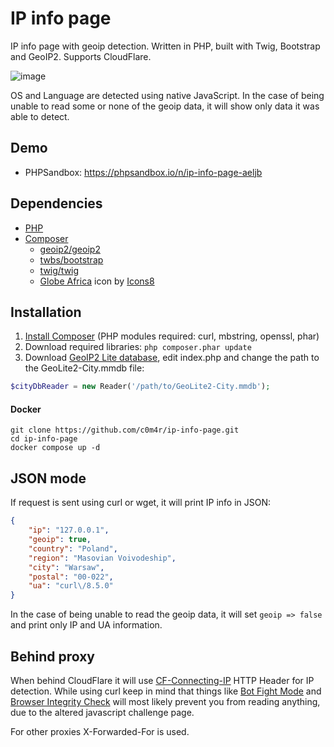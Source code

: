 # IP info page

IP info page with geoip detection. Written in PHP, built with Twig, Bootstrap and GeoIP2. Supports CloudFlare.

![image](https://github.com/c0m4r/ip-info-page/assets/6292788/87b89598-e68c-4892-9d17-8d8ec625c71b)

OS and Language are detected using native JavaScript. In the case of being unable to read some or none of the geoip data, it will show only data it was able to detect.

## Demo

* PHPSandbox: https://phpsandbox.io/n/ip-info-page-aeljb

## Dependencies

* [PHP](https://www.php.net/downloads.php)
* [Composer](https://getcomposer.org/download/)
  * [geoip2/geoip2](https://github.com/maxmind/GeoIP2-php)
  * [twbs/bootstrap](https://getbootstrap.com/docs/5.3/getting-started/download/#composer)
  * [twig/twig](https://twig.symfony.com/doc/3.x/intro.html#installation)
  * [Globe Africa](https://icons8.com/icon/dxoYK8bxqiJr/globe-africa) icon by [Icons8](https://icons8.com/)

## Installation

1. [Install Composer](https://getcomposer.org/download/) (PHP modules required: curl, mbstring, openssl, phar)
2. Download required libraries: `php composer.phar update`
3. Download [GeoIP2 Lite database](https://dev.maxmind.com/geoip/geolite2-free-geolocation-data), edit index.php and change the path to the GeoLite2-City.mmdb file:

```php
$cityDbReader = new Reader('/path/to/GeoLite2-City.mmdb');
```

#### Docker

```
git clone https://github.com/c0m4r/ip-info-page.git
cd ip-info-page
docker compose up -d
```

## JSON mode

If request is sent using curl or wget, it will print IP info in JSON:

```json
{
    "ip": "127.0.0.1",
    "geoip": true,
    "country": "Poland",
    "region": "Masovian Voivodeship",
    "city": "Warsaw",
    "postal": "00-022",
    "ua": "curl\/8.5.0"
}
```

In the case of being unable to read the geoip data, it will set ```geoip => false``` and print only IP and UA information.

## Behind proxy

When behind CloudFlare it will use [CF-Connecting-IP](https://developers.cloudflare.com/fundamentals/reference/http-request-headers/#cf-connecting-ip) HTTP Header for IP detection. While using curl keep in mind that things like [Bot Fight Mode](https://developers.cloudflare.com/learning-paths/get-started-free/security/bot-fight-mode/) and [Browser Integrity Check](https://developers.cloudflare.com/waf/tools/browser-integrity-check/) will most likely prevent you from reading anything, due to the altered javascript challenge page.

For other proxies X-Forwarded-For is used.
